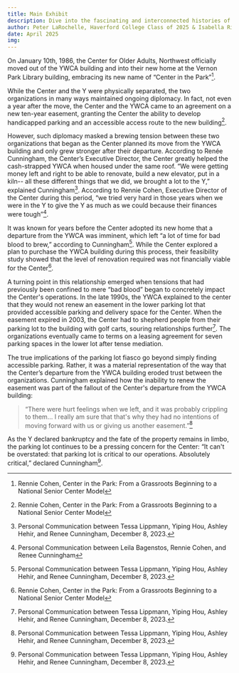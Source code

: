 ```yaml
---
title: Main Exhibit
description: Dive into the fascinating and interconnected histories of the Center in the Park and the YWCA.
author: Peter LaRochelle, Haverford College Class of 2025 & Isabella Rivera, Bryn Mawr College Class of 2025
date: April 2025
img:
---
```




On January 10th, 1986, the Center for Older Adults, Northwest officially moved out of the YWCA building and into their new home at the Vernon Park Library building, embracing its new name of “Center in the Park”[^1]. 

  

While the Center and the Y were physically separated, the two organizations in many ways maintained ongoing diplomacy. In fact, not even a year after the move, the Center and the YWCA came to an agreement on a new ten-year easement, granting the Center the ability to develop handicapped parking and an accessible access route to the new building[^1]. 

  

However, such diplomacy masked a brewing tension between these two organizations that began as the Center planned its move from the YWCA building and only grew stronger after their departure. According to Renée Cunningham, the Center’s Executive Director, the Center greatly helped the cash-strapped YWCA when housed under the same roof. “We were getting money left and right to be able to renovate, build a new elevator, put in a kiln-- all these different things that we did, we brought a lot to the Y,” explained Cunningham[^3]. According to Rennie Cohen, Executive Director of the Center during this period, “we tried very hard in those years when we were in the Y to give the Y as much as we could because their finances were tough”[^2]. 

 

It was known for years before the Center adopted its new home that a departure from the YWCA was imminent, which left “a lot of time for bad blood to brew,” according to Cunningham[^3]. While the Center explored a plan to purchase the YWCA building during this process, their feasibility study showed that the level of renovation required was not financially viable for the Center[^1].  

 

A turning point in this relationship emerged when tensions that had previously been confined to mere “bad blood” began to concretely impact the Center's operations. In the late 1990s, the YWCA explained to the center that they would not renew an easement in the lower parking lot that provided accessible parking and delivery space for the Center. When the easement expired in 2003, the Center had to shepherd people from their parking lot to the building with golf carts, souring relationships further[^3]. The organizations eventually came to terms on a leasing agreement for seven parking spaces in the lower lot after tense mediation. 

 

The true implications of the parking lot fiasco go beyond simply finding accessible parking. Rather, it was a material representation of the way that the Center’s departure from the YWCA building eroded trust between the organizations. Cunningham explained how the inability to renew the easement was part of the fallout of the Center's departure from the YWCA building:

>“There were hurt feelings when we left, and it was probably crippling to them... I really am sure that that's why they had no intentions of moving forward with us or giving us another easement.”[^3]

 

As the Y declared bankruptcy and the fate of the property remains in limbo, the parking lot continues to be a pressing concern for the Center: “It can't be overstated: that parking lot is critical to our operations. Absolutely critical,” declared Cunningham[^3].  


[^1]: Rennie Cohen, Center in the Park: From a Grassroots Beginning to a National Senior Center Model
[^2]: Personal Communication between Leila Bagenstos, Rennie Cohen, and Renee Cunningham
[^3]: Personal Communication between Tessa Lippmann, Yiping Hou, Ashley Hehir, and Renee Cunningham, December 8, 2023.
